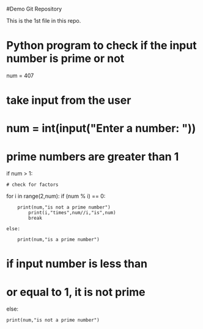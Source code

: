 #Demo Git Repository

This is the 1st file in this repo.
 
# Python program to check if the input number is prime or not

num = 407


# take input from the user

# num = int(input("Enter a number: "))


# prime numbers are greater than 1

if num > 1:
   
	# check for factors
   for i in range(2,num):
       	if (num % i) == 0:
           
		print(num,"is not a prime number")
           	print(i,"times",num//i,"is",num)
           	break
   
	else:
       
		print(num,"is a prime number")
       

# if input number is less than

# or equal to 1, it is not prime

else:
   
	print(num,"is not a prime number")